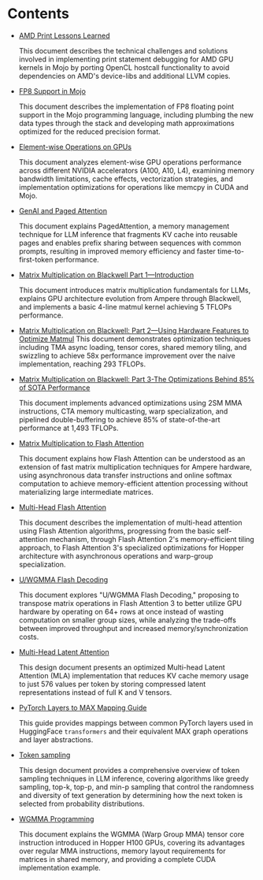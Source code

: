 # Contents

- [AMD Print Lessons Learned](amd-printf-lessons-learned.md)

    This document describes the technical challenges and solutions
    involved in implementing print statement debugging for AMD GPU
    kernels in Mojo by porting OpenCL hostcall functionality to avoid
    dependencies on AMD's device-libs and additional LLVM copies.

- [FP8 Support in Mojo](fp8-support-in-mojo.md)

    This document describes the implementation of FP8 floating point
    support in the Mojo programming language, including plumbing the
    new data types through the stack and developing math approximations
    optimized for the reduced precision format.

- [Element-wise Operations on GPUs](elementwise-ops.md)

    This document analyzes element-wise GPU operations performance across
    different NVIDIA accelerators (A100, A10, L4), examining memory bandwidth
    limitations, cache effects, vectorization strategies, and implementation
    optimizations for operations like memcpy in CUDA and Mojo.

- [GenAI and Paged Attention](genai-paged-attention.md)

    This document explains PagedAttention, a memory management
    technique for LLM inference that fragments KV cache into reusable
    pages and enables prefix sharing between sequences with common
    prompts, resulting in improved memory efficiency and faster
    time-to-first-token performance.

- [Matrix Multiplication on Blackwell Part
  1—Introduction](matmul-on-blackwell-part-1.md)

    This document introduces matrix multiplication fundamentals for LLMs,
    explains GPU architecture evolution from Ampere through Blackwell, and
    implements a basic 4-line matmul kernel achieving 5 TFLOPs performance.

- [Matrix Multiplication on Blackwell: Part 2—Using Hardware Features to
  Optimize Matmul](matmul-on-blackwell-part-2.md)
    This document demonstrates optimization techniques including TMA async
    loading, tensor cores, shared memory tiling, and swizzling to achieve 58x
    performance improvement over the naive implementation, reaching 293 TFLOPs.

- [Matrix Multiplication on Blackwell: Part 3-The Optimizations Behind 85% of
  SOTA Performance](matmul-on-blackwell-part-3.md)

    This document implements advanced optimizations using 2SM MMA instructions,
    CTA memory multicasting, warp specialization, and pipelined
    double-buffering to achieve 85% of state-of-the-art performance at 1,493
    TFLOPs.

- [Matrix Multiplication to Flash Attention](matmul-to-flash-attention.md)

    This document explains how Flash Attention can be understood as an extension
    of fast matrix multiplication techniques for Ampere hardware, using
    asynchronous data transfer instructions and online softmax computation to
    achieve memory-efficient attention processing without materializing large
    intermediate matrices.

- [Multi-Head Flash Attention](multi-head-flash-attention.md)

    This document describes the implementation of multi-head attention using
    Flash Attention algorithms, progressing from the basic self-attention
    mechanism, through Flash Attention 2's memory-efficient tiling approach, to
    Flash Attention 3's specialized optimizations for Hopper architecture with
    asynchronous operations and warp-group specialization.

- [U/WGMMA Flash Decoding](uwgmma-flash-decoding.md)

    This document explores "U/WGMMA Flash Decoding," proposing to transpose matrix
    operations in Flash Attention 3 to better utilize GPU hardware by operating
    on 64+ rows at once instead of wasting computation on smaller group sizes,
    while analyzing the trade-offs between improved throughput and increased
    memory/synchronization costs.

- [Multi-Head Latent Attention](multi-head-latent-attention.md)

    This design document presents an optimized Multi-head Latent
    Attention (MLA) implementation that reduces KV cache memory usage
    to just 576 values per token by storing compressed latent
    representations instead of full K and V tensors.

- [PyTorch Layers to MAX Mapping Guide](pytorch-to-max-mapping-guide.md)

    This guide provides mappings between common PyTorch layers used in
    HuggingFace `transformers` and their equivalent MAX graph operations and
    layer abstractions.

- [Token sampling](token-sampling.md)

    This design document provides a comprehensive overview of token
    sampling techniques in LLM inference, covering algorithms like
    greedy sampling, top-k, top-p, and min-p sampling that control the
    randomness and diversity of text generation by determining how the
    next token is selected from probability distributions.

- [WGMMA Programming](wgmma-programming.md)

    This document explains the WGMMA (Warp Group MMA) tensor core instruction
    introduced in Hopper H100 GPUs, covering its advantages over regular MMA
    instructions, memory layout requirements for matrices in shared memory, and
    providing a complete CUDA implementation example.
